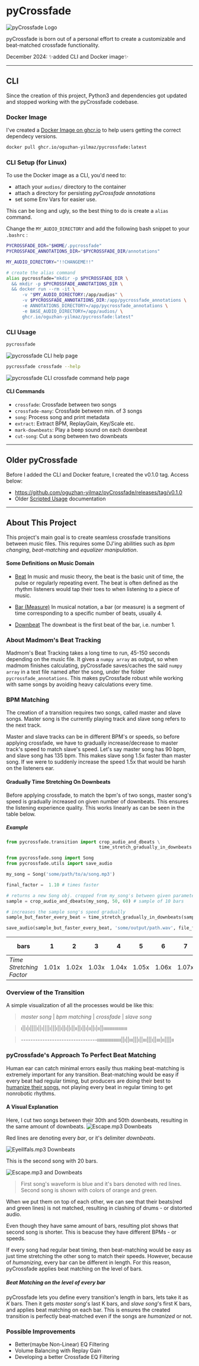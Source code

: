# pyCrossfade

![pyCrossfade Logo](./assets/images/logo.png)

pyCrossfade is born out of a personal effort to create a customizable and beat-matched crossfade functionality.

December 2024: ✨added CLI and Docker image✨

---

## CLI

Since the creation of this project, Python3 and dependencies got updated and stopped working with the pyCrossfade codebase.

### Docker Image

I've created a [Docker Image on ghcr.io](https://github.com/oguzhan-yilmaz/pyCrossfade/pkgs/container/pycrossfade) to help users getting the correct dependecy versions.

```bash
docker pull ghcr.io/oguzhan-yilmaz/pycrossfade:latest
```

### CLI Setup (for Linux)

To use the Docker image as a CLI, you'd need to:

- attach your `audios/` directory to the container
- attach a directory for persisting _pyCrossfade annotations_
- set some Env Vars for easier use.

This can be long and ugly, so the best thing to do is create a `alias` command.

Change the `MY_AUDIO_DIRECTORY` and add the following bash snippet to your `.bashrc` :

```bash
PYCROSSFADE_DIR="$HOME/.pycrossfade"
PYCROSSFADE_ANNOTATIONS_DIR="$PYCROSSFADE_DIR/annotations"

MY_AUDIO_DIRECTORY="!!CHANGEME!!"

# create the alias command
alias pycrossfade="mkdir -p $PYCROSSFADE_DIR \
  && mkdir -p $PYCROSSFADE_ANNOTATIONS_DIR \
  && docker run --rm -it \
      -v "$MY_AUDIO_DIRECTORY:/app/audios" \
      -v $PYCROSSFADE_ANNOTATIONS_DIR:/app/pycrossfade_annotations \
      -e ANNOTATIONS_DIRECTORY=/app/pycrossfade_annotations \
      -e BASE_AUDIO_DIRECTORY=/app/audios/ \
      ghcr.io/oguzhan-yilmaz/pycrossfade:latest"
```

### CLI Usage

```bash
pycrossfade
```

![pycrossfade CLI help page](./assets/images/cli_help_page.png)

```bash
pycrossfade crossfade --help
```

![pycrossfade CLI crossfade command help page](./assets/images/cli_crossfade_help_page.png)

#### CLI Commands

- `crossfade`: Crossfade between two songs
- `crossfade-many`: Crossfade between min. of 3 songs
- `song`: Process song and print metadata
- `extract`: Extract BPM, ReplayGain, Key/Scale etc.
- `mark-downbeats`: Play a beep sound on each downbeat
- `cut-song`: Cut a song between two downbeats

---

## Older pyCrossfade

Before I added the CLI and Docker feature, I created the v0.1.0 tag. Access below:

- <https://github.com/oguzhan-yilmaz/pyCrossfade/releases/tag/v0.1.0>
- Older [Scripted Usage](docs/scripted-usage-deprecated.md) documentation

---

## About This Project

This project's main goal is to create seamless crossfade transitions between music files. This requires some DJ'ing abilities such as _bpm changing_, _beat-matching_ and _equalizer manipulation_.

#### Some Definitions on Music Domain

- [Beat](<https://en.wikipedia.org/wiki/Beat_(music)>)
  In music and music theory, the beat is the basic unit of time, the pulse or regularly repeating event.
  The beat is often defined as the rhythm listeners would tap their toes to when listening to a piece of music.

- [Bar (Measure)](<https://en.wikipedia.org/wiki/Bar_(music)>)
  In musical notation, a bar (or measure) is a segment of time corresponding to a specific number of beats, usually 4.

- [Downbeat](<https://en.wikipedia.org/wiki/Beat_(music)#Downbeat_and_upbeat>)
  The downbeat is the first beat of the bar, i.e. number 1.

### About Madmom's Beat Tracking

Madmom's Beat Tracking takes a long time to run, 45-150 seconds depending on the music file. It gives a `numpy array` as output, so when madmom finishes calculating, pyCrossfade saves/caches the said `numpy array` in a text file named after the song, under the folder `pycrossfade_annotations`. This makes pyCrossfade robust while working with same songs by avoiding heavy calculations every time.

### BPM Matching

The creation of a transition requires two songs, called master and slave songs. Master song is the currently playing track and slave song refers to the next track.

Master and slave tracks can be in different BPM's or speeds, so before applying crossfade, we have to gradually increase/decrease to master track's speed to match slave's speed. Let's say master song has 90 bpm, and slave song has 135 bpm. This makes slave song 1.5x faster than master song. If we were to suddenly increase the speed 1.5x that would be harsh on the listeners ear.

#### Gradually Time Stretching On Downbeats

Before applying crossfade, to match the bpm's of two songs, master song's speed is gradually increased on given number of downbeats. This ensures the listening experience quality. This works linearly as can be seen in the table below.

##### Example

```python
from pycrossfade.transition import crop_audio_and_dbeats \
                                   time_stretch_gradually_in_downbeats

from pycrossfade.song import Song
from pycrossfade.utils import save_audio

my_song = Song('some/path/to/a/song.mp3')

final_factor =  1.10 # times faster

# returns a new Song obj. cropped from my_song's between given parameter downbeats(or bars).
sample = crop_audio_and_dbeats(my_song, 50, 60) # sample of 10 bars

# increases the sample song's speed gradually
sample_but_faster_every_beat = time_stretch_gradually_in_downbeats(sample, final_factor)

save_audio(sample_but_faster_every_beat, 'some/output/path.wav', file_format='wav', bit_rate=320)
```

| bars                     | 1     | 2     | 3     | 4     | 5     | 6     | 7     | 8     | 9     | 10    | Final Factor |
| ------------------------ | ----- | ----- | ----- | ----- | ----- | ----- | ----- | ----- | ----- | ----- | ------------ |
| _Time Stretching Factor_ | 1.01x | 1.02x | 1.03x | 1.04x | 1.05x | 1.06x | 1.07x | 1.08x | 1.09x | 1.10x | _1.10x_      |

### Overview of the Transition

A simple visualization of all the processes would be like this:

> _master song_ | _bpm matching_ | _crossfade_ | _slave song_

> ı||ı|ı||||ı||ı||||ı|||ı||ı||ı||ı||ıı||ı||ı|ıı||ı|ıı||ııııııııııııııııııı

> --------------------------------ııııııııııııııııııı||ı||ııı|||ı||ııı|||ı||ııı|ıı||||ıı

### pyCrossfade's Approach To Perfect Beat Matching

Human ear can catch minimal errors easily thus making beat-matching is extremely important for any transition. Beat-matching would be easy if every beat had regular timing, but producers are doing their best to [humanize their songs](https://www.izotope.com/en/learn/how-to-humanize-and-dehumanize-drums.html), not playing every beat in regular timing to get nonrobotic rhythms.

#### A Visual Explanation

Here, I cut two songs between their 30th and 50th downbeats, resulting in the same amount of downbeats.
![Escape.mp3 Downbeats](./assets/images/Escape-Downbeats.png)

Red lines are denoting every _bar_, or it's delimiter _downbeats_.

![Eyeillfals.mp3 Downbeats](./assets/images/Eyeillfals-Downbeats.png)

This is the second song with 20 bars.

![Escape.mp3 and  Downbeats](./assets/images/Eyeillfals-Escape-Downbeats.png)

> First song's waveform is blue and it's bars denoted with red lines. Second song is shown with colors of orange and green.

When we put them on top of each other, we can see that their beats(red and green lines) is not matched, resulting in clashing of drums - or distorted audio.

Even though they have same amount of bars, resulting plot shows that second song is shorter. This is beacuse they have different BPMs - or speeds.

If every song had regular beat timing, then beat-matching would be easy as just time stretching the other song to match their speeds. However, because of _humanizing_, every bar can be different in length. For this reason, pyCrossfade applies beat matching on the level of bars.

##### Beat Matching on the level of every bar

pyCrossfade lets you define every transition's length in bars, lets take it as _K_ bars. Then it gets _master song_'s last K bars, and _slave song_'s first K bars, and applies beat matching on each bar. This is ensures the created transition is perfectly beat-matched even if the songs are _humanized_ or not.

### Possible Improvements

- Better(maybe Non-Linear) EQ Filtering
- Volume Balancing with Replay Gain
- Developing a better Crossfade EQ Filtering
